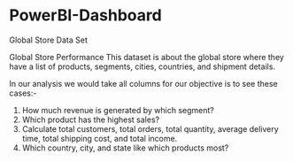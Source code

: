 # PowerBI-Dashboard
Global Store Data Set

Global Store Performance
This dataset is about the global store where they have a  list of products, segments, cities, countries, and shipment details.

In our analysis we would take all columns for our objective is to see these cases:-
1. How much revenue is generated by which segment?
2. Which product has the highest sales?
3. Calculate total customers, total orders, total quantity, average delivery time, total shipping cost, and total income.
4. Which country, city, and state like which products most?
